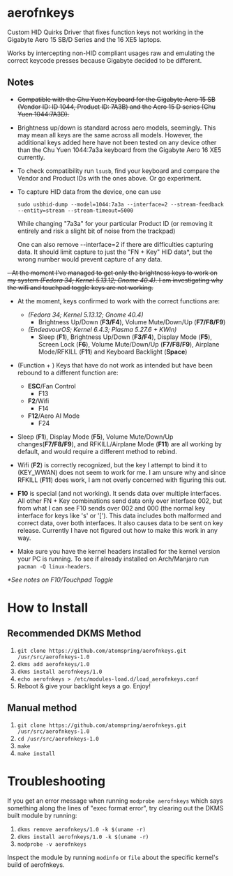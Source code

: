 # aerofnkeys
Custom HID Quirks Driver that fixes function keys not working in the Gigabyte Aero 15 SB/D Series and the 16 XE5 laptops.

Works by intercepting non-HID compliant usages raw and emulating the correct keycode presses because Gigabyte decided to be different.

## Notes

- ~~Compatible with the Chu Yuen Keyboard for the Gigabyte Aero 15 SB (Vendor ID: ID 1044, Product ID: 7A3B) and the Aero 15 D series (Chu Yuen 1044:7A3D).~~
- Brightness up/down is standard across aero models, seemingly. This may mean all keys are the same across all models. However, the additional keys added here have not been tested on any device other than the Chu Yuen 1044:7a3a keyboard from the Gigabyte Aero 16 XE5 currently.
- To check compatibility run `lsusb`, find your keyboard and compare the Vendor and Product IDs with the ones above. Or go experiment.
- To capture HID data from the device, one can use
  
  ``` sudo usbhid-dump --model=1044:7a3a --interface=2 --stream-feedback --entity=stream --stream-timeout=5000 ```
  
  While changing "7a3a" for your particular Product ID (or removing it entirely and risk a slight bit of noise from the trackpad)

  One can also remove --interface=2 if there are difficulties capturing data. It should limit capture to just the "FN + Key" HID data*, but the wrong number would prevent capture of any data.

~~- At the moment I've managed to get only the brightness keys to work on my system *(Fedora 34; Kernel 5.13.12; Gnome 40.4)*. I am investigating why the wifi and touchpad toggle keys are not working.~~
- At the moment, keys confirmed to work with the correct functions are:
  - *(Fedora 34; Kernel 5.13.12; Gnome 40.4)*
    - Brightness Up/Down (**F3/F4**), Volume Mute/Down/Up (**F7/F8/F9**)
  - *(EndeavourOS; Kernel 6.4.3; Plasma 5.27.6 + KWin)*
    - Sleep (**F1**), Brightness Up/Down (**F3/F4**), Display Mode (**F5**), Screen Lock (**F6**), Volume Mute/Down/Up (**F7/F8/F9**), Airplane Mode/RFKILL (**F11**) and Keyboard Backlight (**Space**)
      
- (Function + ) Keys that have do not work as intended but have been rebound to a different function are:
  - **ESC**/Fan Control
    - F13
  - **F2**/Wifi
    - F14
  - **F12**/Aero AI Mode
    - F24
      
- Sleep (**F1**), Display Mode (**F5**), Volume Mute/Down/Up changes(**F7/F8/F9**), and RFKILL/Airplane Mode (**F11**) are all working by default, and would require a different method to rebind.

- Wifi (**F2**) is correctly recognized, but the key I attempt to bind it to (KEY_WWAN) does not seem to work for me. I am unsure why and since RFKILL (**F11**) does work, I am not overly concerned with figuring this out.

- **F10** is special (and not working). It sends data over multiple interfaces. All other FN + Key combinations send data only over interface 002, but from what I can see F10 sends over 002 and 000 (the normal key interface for keys like 's' or '['). This data includes both malformed and correct data, over both interfaces. It also causes data to be sent on key release. Currently I have not figured out how to make this work in any way.

- Make sure you have the kernel headers installed for the kernel version your PC is running. To see if already installed on Arch/Manjaro run `pacman -Q linux-headers`.

_*See notes on F10/Touchpad Toggle_


# How to Install

## Recommended DKMS Method
1. `git clone https://github.com/atomspring/aerofnkeys.git /usr/src/aerofnkeys-1.0`
2. `dkms add aerofnkeys/1.0`
3. `dkms install aerofnkeys/1.0`
4. `echo aerofnkeys > /etc/modules-load.d/load_aerofnkeys.conf`
5. Reboot & give your backlight keys a go. Enjoy!


## Manual method
1. `git clone https://github.com/atomspring/aerofnkeys.git /usr/src/aerofnkeys-1.0`
2. `cd /usr/src/aerofnkeys-1.0`
3. `make`
4. `make install`

# Troubleshooting

If you get an error message when running `modprobe aerofnkeys` which says something along the lines of "exec format error", try clearing out the DKMS built module by running:
1. `dkms remove aerofnkeys/1.0 -k $(uname -r)`
2. `dkms install aerofnkeys/1.0 -k $(uname -r)`
3. `modprobe -v aerofnkeys`

Inspect the module by running `modinfo` or `file` about the specific kernel's build of aerofnkeys.

